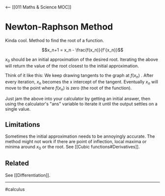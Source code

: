 <-- [[011 Maths & Science MOC]]
# Newton-Raphson Method

Kinda cool. Method to find the root of a function.

$$x_n+1 = x_n - \frac{f(x_n)}{f'{x_n}}$$


$x_0$ should be an initial approximation of the desired root. Iterating the above will return the value of the root closest to the initial approximation.

Think of it like this:
We keep drawing tangents to the graph at $f(x_n)$ . After every iteration, $x_n$ becomes the x intercept of the tangent. Eventually $x_n$ will move to the point where $f(x_n)$ is zero (the root of the function).

Just jam the above into your calculator by getting an initial answer, then using the calculator's "ans" variable to iterate it until the output settles on a single value.

## Limitations
Sometimes the initial approximation needs to be annoyingly accurate. The method might not work if there are point of inflection, local maxima or minima around $x_0$ or the root. See [[Cubic functions#Derivatives]].

## Related

See [[Differentiation]].

---

#calculus 
